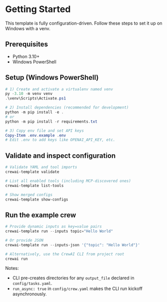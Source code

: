 # Getting Started

This template is fully configuration-driven. Follow these steps to set it up on Windows with a venv.

## Prerequisites

- Python 3.10+
- Windows PowerShell

## Setup (Windows PowerShell)

```powershell
# 1) Create and activate a virtualenv named venv
py -3.10 -m venv venv
.\venv\Scripts\Activate.ps1

# 2) Install dependencies (recommended for development)
python -m pip install -e .
# or
python -m pip install -r requirements.txt

# 3) Copy env file and set API keys
Copy-Item .env.example .env
# Edit .env to add keys like OPENAI_API_KEY, etc.
```

## Validate and inspect configuration

```powershell
# Validate YAML and tool imports
crewai-template validate

# List all enabled tools (including MCP-discovered ones)
crewai-template list-tools

# Show merged configs
crewai-template show-configs
```

## Run the example crew

```powershell
# Provide dynamic inputs as key=value pairs
crewai-template run --inputs topic="Hello World"

# Or provide JSON
crewai-template run --inputs-json '{"topic": "Hello World"}'

# Alternatively, use the CrewAI CLI from project root
crewai run
```

Notes:

- CLI pre-creates directories for any `output_file` declared in `config/tasks.yaml`.
- `run_async: true` in `config/crew.yaml` makes the CLI run kickoff asynchronously.
